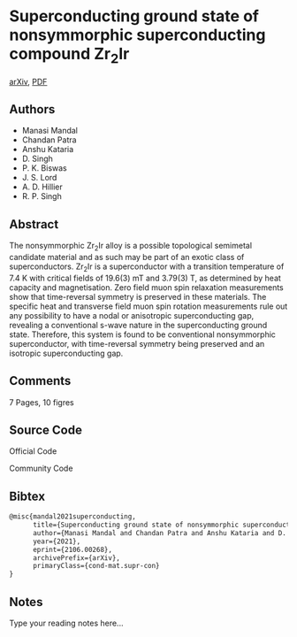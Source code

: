 
# Superconducting ground state of nonsymmorphic superconducting compound Zr$_{2}$Ir

[arXiv](https://arxiv.org/abs/2106.0268), [PDF](https://arxiv.org/pdf/2106.0268.pdf)

## Authors

- Manasi Mandal
- Chandan Patra
- Anshu Kataria
- D. Singh
- P. K. Biswas
- J. S. Lord
- A. D. Hillier
- R. P. Singh

## Abstract

The nonsymmorphic Zr$_{2}$Ir alloy is a possible topological semimetal candidate material and as such may be part of an exotic class of superconductors. Zr$_{2}$Ir is a superconductor with a transition temperature of 7.4 K with critical fields of 19.6(3) mT and 3.79(3) T, as determined by heat capacity and magnetisation. Zero field muon spin relaxation measurements show that time-reversal symmetry is preserved in these materials. The specific heat and transverse field muon spin rotation measurements rule out any possibility to have a nodal or anisotropic superconducting gap, revealing a conventional s-wave nature in the superconducting ground state. Therefore, this system is found to be conventional nonsymmorphic superconductor, with time-reversal symmetry being preserved and an isotropic superconducting gap.

## Comments

7 Pages, 10 figres

## Source Code

Official Code



Community Code



## Bibtex

```tex
@misc{mandal2021superconducting,
      title={Superconducting ground state of nonsymmorphic superconducting compound Zr$_{2}$Ir}, 
      author={Manasi Mandal and Chandan Patra and Anshu Kataria and D. Singh and P. K. Biswas and J. S. Lord and A. D. Hillier and R. P. Singh},
      year={2021},
      eprint={2106.00268},
      archivePrefix={arXiv},
      primaryClass={cond-mat.supr-con}
}
```

## Notes

Type your reading notes here...


